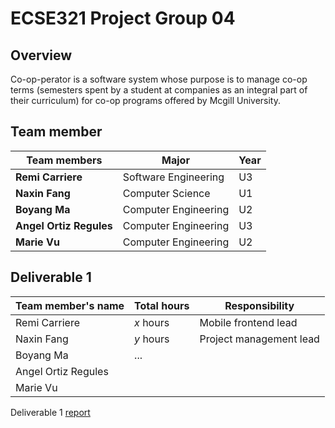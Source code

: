 # ECSE321 Project Group 04

## Overview
Co-op-perator is a software system whose purpose is to manage co-op 
terms (semesters spent by a student at companies as an integral part of 
their curriculum) for co-op programs offered by Mcgill University.

## Team member

|     Team members      |        Major        | Year|
|-----------------------|---------------------|-----|   
|**Remi Carriere**      | Software Engineering|  U3 |
|**Naxin Fang**         | Computer Science    |  U1 |
|**Boyang Ma**          | Computer Engineering|  U2 |
|**Angel Ortiz Regules**| Computer Engineering|  U3 |
|**Marie Vu**           | Computer Engineering|  U2 |


## Deliverable 1

|Team member's name |Total hours|Responsibility          |
|-------------------|-----------|------------------------|
|Remi Carriere      |  _x_ hours|Mobile frontend lead    |
|Naxin Fang         |  _y_ hours|Project management lead |
|Boyang Ma          |...        |                        |
|Angel Ortiz Regules|           |                        |
|Marie Vu           |           |                        |

Deliverable 1 [report](https://github.com/McGill-ECSE321-Winter2019/ecse321-group-project-04/wiki/Sprint-1-Report)
